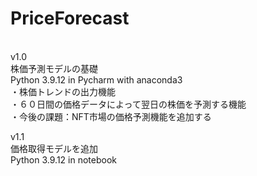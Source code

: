 # PriceForecast
</br>
v1.0</br>
株価予測モデルの基礎</br>
Python 3.9.12 in Pycharm with anaconda3</br>
・株価トレンドの出力機能</br>
・６０日間の価格データによって翌日の株価を予測する機能</br>
・今後の課題：NFT市場の価格予測機能を追加する</br>

v1.1</br>
価格取得モデルを追加</br>
Python 3.9.12 in notebook</br>
